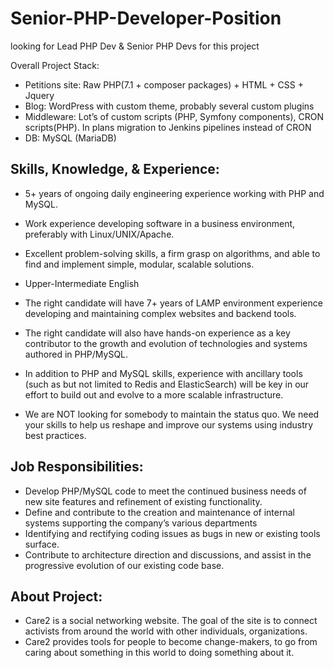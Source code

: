 # Senior-PHP-Developer-Position
looking for Lead PHP Dev & Senior PHP Devs for this project

Overall Project Stack:

- Petitions site: Raw PHP(7.1 + composer packages) + HTML + CSS + Jquery
- Blog: WordPress with custom theme, probably several custom plugins
- Middleware: Lot’s of custom scripts (PHP, Symfony components), CRON scripts(PHP). In plans migration to Jenkins pipelines instead of CRON
- DB: MySQL (MariaDB)


## Skills, Knowledge, & Experience:

- 5+ years of ongoing daily engineering experience working with PHP and MySQL.
- Work experience developing software in a business environment, preferably with Linux/UNIX/Apache.
- Excellent problem-solving skills, a firm grasp on algorithms, and able to find and implement simple, modular, scalable solutions.
- Upper-Intermediate English

- The right candidate will have 7+ years of LAMP environment experience developing and maintaining complex websites and backend tools. 
- The right candidate will also have hands-on experience as a key contributor to the growth and evolution of technologies and systems authored in PHP/MySQL.

- In addition to PHP and MySQL skills, experience with ancillary tools (such as but not limited to Redis and ElasticSearch) will be key in our effort to build out and evolve to a more scalable infrastructure. 
- We are NOT looking for somebody to maintain the status quo. We need your skills to help us reshape and improve our systems using industry best practices.

## Job Responsibilities:

- Develop PHP/MySQL code to meet the continued business needs of new site features and refinement of existing functionality.
- Define and contribute to the creation and maintenance of internal systems supporting the company’s various departments
- Identifying and rectifying coding issues as bugs in new or existing tools surface.
- Contribute to architecture direction and discussions, and assist in the progressive evolution of our existing code base.

## About Project:

- Care2 is a social networking website. The goal of the site is to connect activists from around the world with other individuals, organizations.
- Care2 provides tools for people to become change-makers, to go from caring about something in this world to doing something about it.
